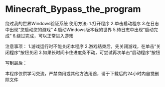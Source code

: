 # Minecraft_Bypass_the_program
绕过我的世界Windows验证系统
使用方法:
  1.打开程序
  2.单击启动程序
  3.在日志中出现“您启动您的游戏”
  4.启动Windows版本我的世界
  5.待日志中出现“启动完成”
  6.绕过完成，可以正常进入游戏
  
注意事项：
  1.游戏运行时不能关闭本程序
  2.游戏结束后，先关闭游戏，在单击“关闭程序”按钮关闭
  3.如果长时间卡住进度条不动，可尝试再次单击“启动程序”按钮
  
写到最后：

本程序仅供学习交流，严禁商用或其他方法用途，请于下载后的24小时内自觉删除文件
